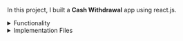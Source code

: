 In this project, I built a **Cash Withdrawal** app using react.js.

<details>
<summary>Functionality</summary>
<br/>

The app have the following functionality

- Initially, the balance will be **2000** rupees
- When a denomination is clicked, then the respective value will be deducted from the balance available
- The `CashWithdrawal` component receives the `denominationsList` as a prop. It consists of a list of denomination objects with the following properties in each denomination object

  |  Key  | Data Type |
  | :---: | :-------: |
  |  id   |  Number   |
  | value |  Number   |

</details>

<details>
<summary>Implementation Files</summary>
<br/>

These are the files used to complete the implementation:

- `src/components/CashWithdrawal/index.js`
- `src/components/CashWithdrawal/index.css`
- `src/components/DenominationItem/index.js`
- `src/components/DenominationItem/index.css`
</details>
